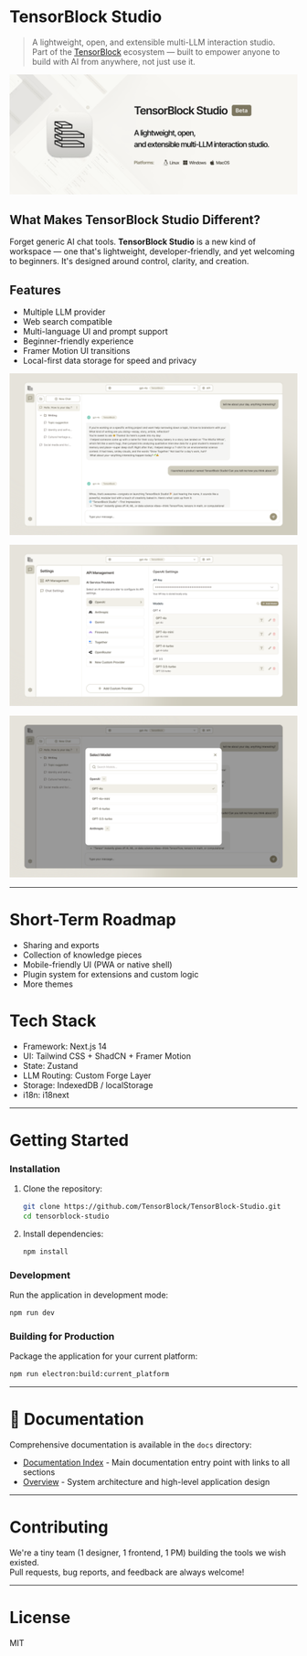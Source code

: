 # TensorBlock Studio

> A lightweight, open, and extensible multi-LLM interaction studio.  
> Part of the [TensorBlock](https://tensorblock.co) ecosystem — built to empower anyone to build with AI from anywhere, not just use it.

![TensorBlock Studio Banner](https://github.com/TensorBlock/TensorBlock-Studio/blob/dev-production-milestone%231/docs/imgs/TensorBlock%20Studio%20Banner.png?raw=true)

## What Makes TensorBlock Studio Different?

Forget generic AI chat tools. **TensorBlock Studio** is a new kind of workspace — one that's lightweight, developer-friendly, and yet welcoming to beginners. It's designed around control, clarity, and creation.

## Features

- Multiple LLM provider
- Web search compatible
- Multi-language UI and prompt support
- Beginner-friendly experience
- Framer Motion UI transitions
- Local-first data storage for speed and privacy

![TensorBlock Studio Screenshot 01](https://github.com/TensorBlock/TensorBlock-Studio/blob/dev-production-milestone%231/docs/imgs/TensorBlock%20Studio%20Screenshot01.png?raw=true)

![TensorBlock Studio Screenshot 01](https://github.com/TensorBlock/TensorBlock-Studio/blob/dev-production-milestone%231/docs/imgs/TensorBlock%20Studio%20Screenshot02.png?raw=true)

![TensorBlock Studio Screenshot 01](https://github.com/TensorBlock/TensorBlock-Studio/blob/dev-production-milestone%231/docs/imgs/TensorBlock%20Studio%20Screenshot03.png?raw=true)

---

# Short-Term Roadmap

- Sharing and exports
- Collection of knowledge pieces
- Mobile-friendly UI (PWA or native shell)
- Plugin system for extensions and custom logic
- More themes

# Tech Stack

- Framework: Next.js 14
- UI: Tailwind CSS + ShadCN + Framer Motion
- State: Zustand
- LLM Routing: Custom Forge Layer
- Storage: IndexedDB / localStorage
- i18n: i18next

---

# Getting Started

### Installation

1. Clone the repository:
   ```bash
   git clone https://github.com/TensorBlock/TensorBlock-Studio.git
   cd tensorblock-studio
   ```

2. Install dependencies:
   ```bash
   npm install
   ```

### Development

Run the application in development mode:

```bash
npm run dev
```

### Building for Production

Package the application for your current platform:

```bash
npm run electron:build:current_platform
```

---

# 📄 Documentation

Comprehensive documentation is available in the `docs` directory:

- [Documentation Index](docs/docs_index.md) - Main documentation entry point with links to all sections
- [Overview](docs/overview.md) - System architecture and high-level application design

---

# Contributing

We're a tiny team (1 designer, 1 frontend, 1 PM) building the tools we wish existed.  
Pull requests, bug reports, and feedback are always welcome!

---

# License

MIT